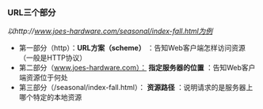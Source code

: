### URL三个部分
*以http://www.joes-hardware.com/seasonal/index-fall.html为例*
- 第一部分（http）：**URL方案（scheme）** ：告知Web客户端怎样访问资源（一般是HTTP协议）
- 第二部分（www.joes-hardware.com）： **指定服务器的位置** ：告知Web客户端资源位于何处
- 第三部分（/seasonal/index-fall.html）： **资源路径** ：说明请求的是服务器上哪个特定的本地资源
